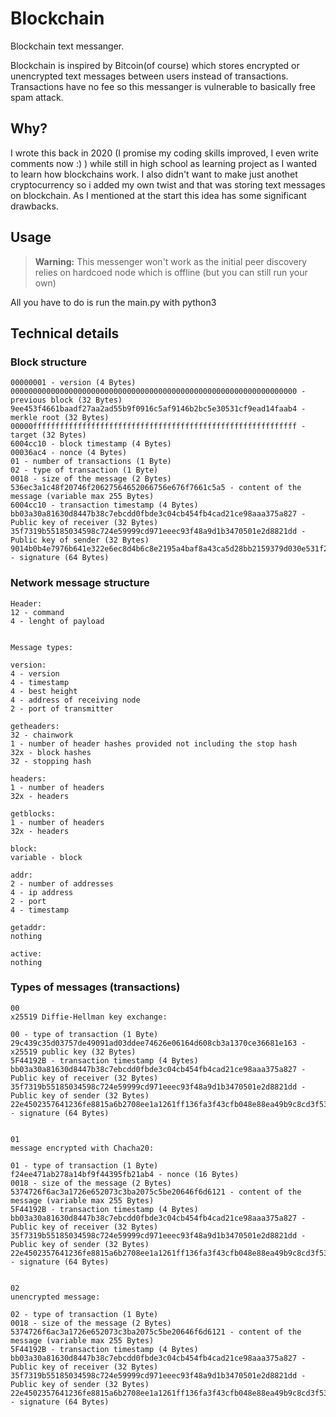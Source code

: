 # Blockchain
Blockchain text messanger.

Blockchain is inspired by Bitcoin(of course) which stores encrypted or unencrypted text messages between users instead of transactions. Transactions have no fee so this messanger is vulnerable to basically free spam attack.

## Why?
I wrote this back in 2020 (I promise my coding skills improved, I even write comments now :) ) while still in high school as learning project as I wanted to learn how blockchains work. I also didn't want to make just anothet cryptocurrency so i added my own twist and that was storing text messages on blockchain. As I mentioned at the start this idea has some significant drawbacks.

## Usage
> **Warning:** This messenger won't work as the initial peer discovery relies on hardcoed node which is offline (but you can still run your own)

All you have to do is run the main.py with python3

## Technical details

### Block structure
```
00000001 - version (4 Bytes)
0000000000000000000000000000000000000000000000000000000000000000 - previous block (32 Bytes)
9ee453f4661baadf27aa2ad55b9f0916c5af9146b2bc5e30531cf9ead14faab4 - merkle root (32 Bytes)
00000fffffffffffffffffffffffffffffffffffffffffffffffffffffffffff - target (32 Bytes)
6004cc10 - block timestamp (4 Bytes)
00036ac4 - nonce (4 Bytes)
01 - number of transactions (1 Byte)
02 - type of transaction (1 Byte)
0018 - size of the message (2 Bytes)
536ec3a1c48f20746f20627564652066756e676f7661c5a5 - content of the message (variable max 255 Bytes)
6004cc10 - transaction timestamp (4 Bytes)
bb03a30a81630d8447b38c7ebcdd0fbde3c04cb454fb4cad21ce98aaa375a827 - Public key of receiver (32 Bytes)
35f7319b55185034598c724e59999cd971eeec93f48a9d1b3470501e2d8821dd - Public key of sender (32 Bytes)
9014b0b4e7976b641e322e6ec8d4b6c8e2195a4baf8a43ca5d28bb2159379d030e531f2da8e55edb9597e3e959995cdc9b7bc11b6f849e479d9b8536f52d880f - signature (64 Bytes)
```

### Network message structure
```
Header:
12 - command
4 - lenght of payload


Message types:

version:
4 - version
4 - timestamp
4 - best height
4 - address of receiving node
2 - port of transmitter

getheaders:
32 - chainwork
1 - number of header hashes provided not including the stop hash
32x - block hashes
32 - stopping hash

headers:
1 - number of headers
32x - headers

getblocks:
1 - number of headers
32x - headers

block:
variable - block

addr:
2 - number of addresses
4 - ip address
2 - port
4 - timestamp

getaddr:
nothing

active:
nothing
```

### Types of messages (transactions)
```
00
x25519 Diffie-Hellman key exchange:

00 - type of transaction (1 Byte)
29c439c35d03757de49091ad03ddee74626e06164d608cb3a1370ce36681e163 - x25519 public key (32 Bytes)
5F44192B - transaction timestamp (4 Bytes)
bb03a30a81630d8447b38c7ebcdd0fbde3c04cb454fb4cad21ce98aaa375a827 - Public key of receiver (32 Bytes)
35f7319b55185034598c724e59999cd971eeec93f48a9d1b3470501e2d8821dd - Public key of sender (32 Bytes)
22e4502357641236fe8815a6b2708ee1a1261ff136fa3f43cfb048e88ea49b9c8cd3f53c349fafcca6aac6a492767f3df3839bc309c3ca66bb6da143565f3c0e - signature (64 Bytes)


01
message encrypted with Chacha20:

01 - type of transaction (1 Byte)
f24ee471ab278a14bf9f44395fb21ab4 - nonce (16 Bytes)
0018 - size of the message (2 Bytes)
5374726f6ac3a1726e652073c3ba2075c5be20646f6d6121 - content of the message (variable max 255 Bytes)
5F44192B - transaction timestamp (4 Bytes)
bb03a30a81630d8447b38c7ebcdd0fbde3c04cb454fb4cad21ce98aaa375a827 - Public key of receiver (32 Bytes)
35f7319b55185034598c724e59999cd971eeec93f48a9d1b3470501e2d8821dd - Public key of sender (32 Bytes)
22e4502357641236fe8815a6b2708ee1a1261ff136fa3f43cfb048e88ea49b9c8cd3f53c349fafcca6aac6a492767f3df3839bc309c3ca66bb6da143565f3c0e - signature (64 Bytes)


02
unencrypted message:

02 - type of transaction (1 Byte)
0018 - size of the message (2 Bytes)
5374726f6ac3a1726e652073c3ba2075c5be20646f6d6121 - content of the message (variable max 255 Bytes)
5F44192B - transaction timestamp (4 Bytes)
bb03a30a81630d8447b38c7ebcdd0fbde3c04cb454fb4cad21ce98aaa375a827 - Public key of receiver (32 Bytes)
35f7319b55185034598c724e59999cd971eeec93f48a9d1b3470501e2d8821dd - Public key of sender (32 Bytes)
22e4502357641236fe8815a6b2708ee1a1261ff136fa3f43cfb048e88ea49b9c8cd3f53c349fafcca6aac6a492767f3df3839bc309c3ca66bb6da143565f3c0e - signature (64 Bytes)
```
